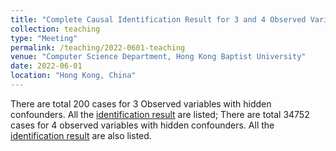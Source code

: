 ```yaml
---
title: "Complete Causal Identification Result for 3 and 4 Observed Variables with Hidden Confounder"
collection: teaching
type: "Meeting"
permalink: /teaching/2022-0601-teaching
venue: "Computer Science Department, Hong Kong Baptist University"
date: 2022-06-01
location: "Hong Kong, China"
---
```


There are total 200 cases for 3 Observed variables with hidden confounders. All the [identification result](/files/id3.html) are listed; There are total 34752 cases for 4 observed variables with hidden confounders. All the [identification result](/files/id4.pdf) are also listed.

<!-- Heading 1
======

Heading 2
======

Heading 3
====== -->